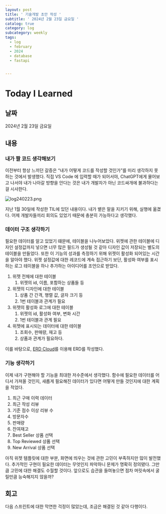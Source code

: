 ```yaml
---
layout: post
title: ' 기술개발 초안 작성 '
subtitle: ' 2024년 2월 23일 금요일 '
catalog: true
category: log
subcategory: weekly
tags:
  - log
  - february
  - 2024
  - database
  - fastapi


---
```


# Today I Learned

## 날짜

2024년 2월 23일 금요일

## 내용

### 내가 짤 코드 생각해보기

이전부터 항상 느끼던 갈증은 “내가 어떻게 코드를 작성할 것인가”를 미리 생각하지 못하는 것에서 발생했다. 직접 VS Code 에 입력할 때가 되어서야, ChatGPT에게 물어보고 나서야 내가 나아갈 방향을 안다는 것은 내가 개발자가 아닌 코드싸개에 불과하다는 걸 시사한다.

![log240223.png](https://cdn.jsdelivr.net/gh/junsoopooh/junsoopooh.github.io/img/log240223/log240223.webp)

지난 1월 30일에 작성한 TIL에 있던 내용이다. 내가 뱉은 말을 지키기 위해, 실행에 옮겼다. 어제 개발자들끼리 회의도 있었기 때문에 충분히 가능하다고 생각했다.

### 데이터 구조 생각하기

필요한 데이터를 알고 있었기 떄문에, 테이블을 나누어보았다. 위젯에 관한 테이블에 디자인 설정값까지 넣으면 너무 많은 필드가 생성될 것 같아 디자인 값이 저장되는 별도의 테이블을 만들었다. 또한 이 기능의 성과를 측정하기 위해 위젯이 활성화 되어있는 시간을 알아야 했다. 위젯 설정값에 대한 레코드에 계속 접근하기 보단, 활성화 여부를 표시하는 로그 테이블을 하나 추가하는 아이디어를 조언으로 받았다.

1. 위젯 전체에 대한 테이블
   1. 위젯의 id, 이름, 포함하는 상품들 등
2. 위젯의 디자인에 대한 테이블
   1. 상품 간 간격, 행렬 값, 글자 크기 등
   2. 1번 테이블과 관계가 필요
3. 위젯의 활성화 로그에 대한 테이블
   1. 위젯의 id, 활성화 여부, 변화 시간
   2. 1번 테이블과 관계 필요
4. 위젯에 표시되는 데이터에 대한 테이블
   1. 조회수, 판매량, 재고 등
   2. 상품과 관계가 필요하다.

이를 바탕으로, [ERD Cloud](https://www.erdcloud.com/)를 이용해 ERD를 작성했다.

### 기능 생각하기

이제 내가 구현해야 할 기능을 최대한 저수준에서 생각했다. 함수에 필요한 데이터를 어디서 가져올 것인지, 새롭게 필요해진 데이터가 있다면 어떻게 만들 것인지에 대한 계획을 적었다.

1. 최근 구매 이력 데이터
2. 최근 작성 리뷰
3. 기준 점수 이상 리뷰 수
4. 방문자수
5. 판매량
6. 잔여재고
7. Best Seller 상품 선택
8. Top Reviewed 상품 선택
9. New Arrival 상품 선택

아직 위젯 템플릿에 대한 부분, 화면에 띄우는 것에 관한 고민이 부족하지만 많이 발전했다. 추가적인 구현이 필요한 데이터는 무엇인지 파악하니 문제가 명확히 정의됐다. 그만큼 고민에 대한 해결도 수월할 것이다. 앞으로도 습관을 들여놓으면 점차 머릿속에서 굴릴만큼 능숙해지지 않을까?

## 회고

다음 스프린트에 대한 막연한 걱정이 많았는데, 조금은 해결된 것 같아 다행이다.